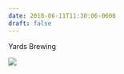 ```yaml
---
date: 2018-06-11T11:30:06-0600
draft: false
---
```




Yards Brewing

![](/images/2018/9693b660f8.jpg)



